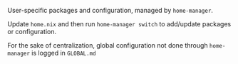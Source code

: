 User-specific packages and configuration, managed by `home-manager`.

Update `home.nix` and then run `home-manager switch` to add/update packages or configuration.

For the sake of centralization, global configuration not done through `home-manager` is logged in `GLOBAL.md`
